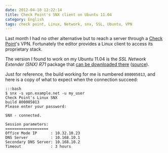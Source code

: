 ```yaml
---
date: 2012-04-10 12:22:14
title: Check Point's SNX client on Ubuntu 11.04
category: English
tags: check point, Linux, Network, snx, SSL, Ubuntu, VPN
---
```


Last month I had no other alternative but to reach a server through a [Check Point](http://wikipedia.org/wiki/Check_Point)'s VPN. Fortunately the editor provides a Linux client to access its proprietary stack.

The version I found to work on my Ubuntu 11.04 is the _SSL Network Extender (SNX) R71_ package that [can be downloaded there](http://supportcontent.checkpoint.com/file_download?id=10656)  ([source](https://supportcenter.checkpoint.com/supportcenter/portal?eventSubmit_doGoviewsolutiondetails=&solutionid=sk41808)).

Just for reference, the build working for me is numbered `800005013`, and here is a copy of what to expect when the connection succeed:

    :::bash
    $ snx -s vpn.example.net -u my_user
    Check Point's Linux SNX
    build 800005013
    Please enter your password:

    SNX - connected.

    Session parameters:
    ===================
    Office Mode IP      : 10.32.10.23
    DNS Server          : 10.168.10.1
    Secondary DNS Server: 10.168.10.2
    Timeout             : 3 hours

